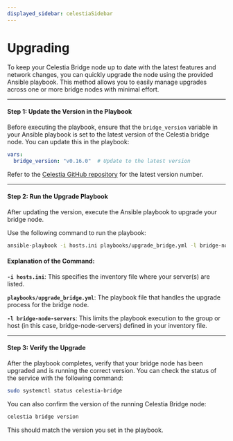 ```yaml
---
displayed_sidebar: celestiaSidebar
---
```


# Upgrading

To keep your Celestia Bridge node up to date with the latest features and network changes, you can quickly upgrade the node using the provided Ansible playbook. This method allows you to easily manage upgrades across one or more bridge nodes with minimal effort.

***

#### **Step 1: Update the Version in the Playbook**

Before executing the playbook, ensure that the `bridge_version` variable in your Ansible playbook is set to the latest version of the Celestia bridge node. You can update this in the playbook:

```yaml
vars:
  bridge_version: "v0.16.0"  # Update to the latest version
```

Refer to the [Celestia GitHub repository](https://github.com/celestiaorg/celestia-node) for the latest version number.

***

#### **Step 2: Run the Upgrade Playbook**

After updating the version, execute the Ansible playbook to upgrade your bridge node.

Use the following command to run the playbook:

```bash
ansible-playbook -i hosts.ini playbooks/upgrade_bridge.yml -l bridge-node-servers
```

#### **Explanation of the Command:**

**`-i hosts.ini`**: This specifies the inventory file where your server(s) are listed.

**`playbooks/upgrade_bridge.yml`**: The playbook file that handles the upgrade process for the bridge node.

**`-l bridge-node-servers`**: This limits the playbook execution to the group or host (in this case, bridge-node-servers) defined in your inventory file.

***

#### **Step 3: Verify the Upgrade**

After the playbook completes, verify that your bridge node has been upgraded and is running the correct version. You can check the status of the service with the following command:

```bash
sudo systemctl status celestia-bridge
```

You can also confirm the version of the running Celestia Bridge node:

```bash
celestia bridge version
```

This should match the version you set in the playbook.
